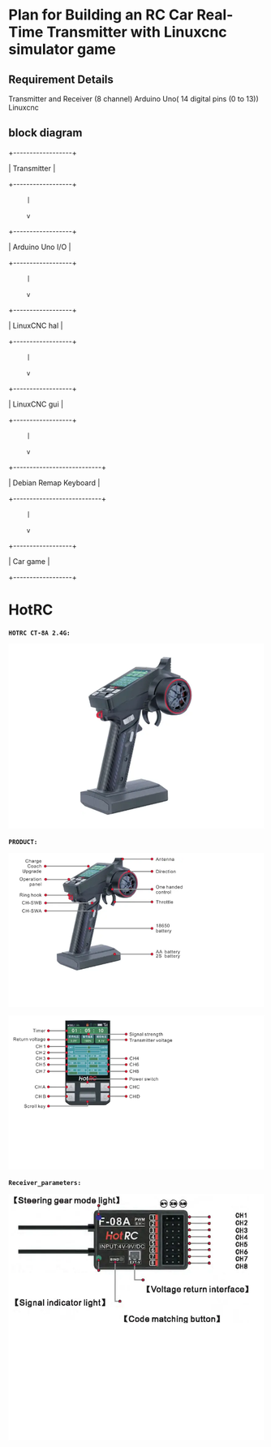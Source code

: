 

# Plan for Building an RC Car Real-Time Transmitter with Linuxcnc simulator game



## Requirement Details 
Transmitter and Receiver  (8 channel)
Arduino Uno( 14 digital pins (0 to 13))
Linuxcnc





## block diagram


+------------------+

|    Transmitter   |

+------------------+

         |

         v

+------------------+

|  Arduino Uno I/O |

+------------------+

         |

         v

+------------------+

|   LinuxCNC hal   |

+------------------+

         |

         v

+------------------+

|   LinuxCNC gui   |

+------------------+

         |

         v

+---------------------------+

|   Debian Remap Keyboard   |

+---------------------------+

         |

         v

+------------------+

|   Car game       |

+------------------+




# HotRC


**`HOTRC CT-8A 2.4G:`**

![HOTRC CT-8A 2.4G](png/HOTRC_CT_8A_2.4G/HOTRC_CT-8A_2.4G.png)




**`PRODUCT:`**

![PRODUCT_OVERVIEW0](png/HOTRC_CT_8A_2.4G/PRODUCT_OVERVIEW0.png)

![PRODUCT_OVERVIEW1](png/HOTRC_CT_8A_2.4G/PRODUCT_OVERVIEW1.png)


**`Receiver_parameters:`**

![Receiver_parameters](png/HOTRC_CT_8A_2.4G/Receiver_parameters.png)






